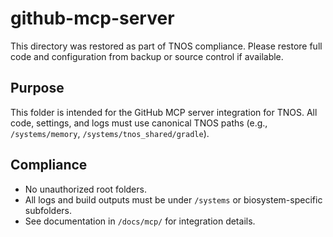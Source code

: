 # github-mcp-server

This directory was restored as part of TNOS compliance. Please restore full code and configuration from backup or source control if available.

## Purpose
This folder is intended for the GitHub MCP server integration for TNOS. All code, settings, and logs must use canonical TNOS paths (e.g., `/systems/memory`, `/systems/tnos_shared/gradle`).

## Compliance
- No unauthorized root folders.
- All logs and build outputs must be under `/systems` or biosystem-specific subfolders.
- See documentation in `/docs/mcp/` for integration details.
